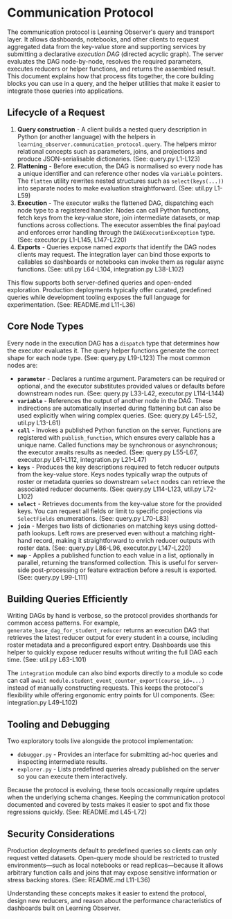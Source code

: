 # Communication Protocol

The communication protocol is Learning Observer's query and transport
layer. It allows dashboards, notebooks, and other clients to request
aggregated data from the key-value store and supporting services by
submitting a declarative *execution DAG* (directed acyclic graph). The
server evaluates the DAG node-by-node, resolves the required
parameters, executes reducers or helper functions, and returns the
assembled result. This document explains how that process fits
together, the core building blocks you can use in a query, and the
helper utilities that make it easier to integrate those queries into
applications.

## Lifecycle of a Request

1. **Query construction** - A client builds a nested query description
   in Python (or another language) with the helpers in
   `learning_observer.communication_protocol.query`. The helpers mirror
   relational concepts such as parameters, joins, and projections and
   produce JSON-serialisable dictionaries. (See: query.py L1-L123)
2. **Flattening** - Before execution, the DAG is normalised so every
   node has a unique identifier and can reference other nodes via
   `variable` pointers. The `flatten` utility rewrites nested
   structures such as `select(keys(...))` into separate nodes to make
   evaluation straightforward. (See: util.py L1-L59)
3. **Execution** - The executor walks the flattened DAG, dispatching
   each node type to a registered handler. Nodes can call Python
   functions, fetch keys from the key-value store, join intermediate
   datasets, or map functions across collections. The executor
   assembles the final payload and enforces error handling through the
   `DAGExecutionException` type. (See: executor.py L1-L145, L147-L220)
4. **Exports** - Queries expose named *exports* that identify the DAG
   nodes clients may request. The integration layer can bind those
   exports to callables so dashboards or notebooks can invoke them as
   regular async functions. (See: util.py L64-L104, integration.py L38-L102)

This flow supports both server-defined queries and open-ended
exploration. Production deployments typically offer curated, predefined
queries while development tooling exposes the full language for
experimentation. (See: README.md L11-L36)

## Core Node Types

Every node in the execution DAG has a `dispatch` type that determines
how the executor evaluates it. The query helper functions generate the
correct shape for each node type. (See: query.py L19-L123) The most common nodes are:

- **`parameter`** - Declares a runtime argument. Parameters can be
  required or optional, and the executor substitutes provided values or
  defaults before downstream nodes run. (See: query.py L33-L42, executor.py L114-L144)
- **`variable`** - References the output of another node in the DAG.
  These indirections are automatically inserted during flattening but
  can also be used explicitly when wiring complex queries. (See: query.py L45-L52, util.py L13-L61)
- **`call`** - Invokes a published Python function on the server.
  Functions are registered with `publish_function`, which ensures every
  callable has a unique name. Called functions may be synchronous or
  asynchronous; the executor awaits results as needed. (See: query.py L55-L67, executor.py L61-L112, integration.py L21-L47)
- **`keys`** - Produces the key descriptions required to fetch reducer
  outputs from the key-value store. Keys nodes typically wrap the
  outputs of roster or metadata queries so downstream `select` nodes
  can retrieve the associated reducer documents. (See: query.py L114-L123, util.py L72-L102)
- **`select`** - Retrieves documents from the key-value store for the
  provided keys. You can request all fields or limit to specific
  projections via `SelectFields` enumerations. (See: query.py L70-L83)
- **`join`** - Merges two lists of dictionaries on matching keys using
  dotted-path lookups. Left rows are preserved even without a matching
  right-hand record, making it straightforward to enrich reducer
  outputs with roster data. (See: query.py L86-L96, executor.py L147-L220)
- **`map`** - Applies a published function to each value in a list,
  optionally in parallel, returning the transformed collection. This is
  useful for server-side post-processing or feature extraction before a
  result is exported. (See: query.py L99-L111)

## Building Queries Efficiently

Writing DAGs by hand is verbose, so the protocol provides shorthands
for common access patterns. For example,
`generate_base_dag_for_student_reducer` returns an execution DAG that
retrieves the latest reducer output for every student in a course,
including roster metadata and a preconfigured export entry. Dashboards
use this helper to quickly expose reducer results without writing the
full DAG each time. (See: util.py L63-L101)

The `integration` module can also bind exports directly to a module so
code can call `await module.student_event_counter_export(course_id=...)`
instead of manually constructing requests. This keeps the protocol's
flexibility while offering ergonomic entry points for UI
components. (See: integration.py L49-L102)

## Tooling and Debugging

Two exploratory tools live alongside the protocol implementation:

- `debugger.py` - Provides an interface for submitting ad-hoc queries
  and inspecting intermediate results.
- `explorer.py` - Lists predefined queries already published on the
  server so you can execute them interactively.

Because the protocol is evolving, these tools occasionally require
updates when the underlying schema changes. Keeping the communication
protocol documented and covered by tests makes it easier to spot and
fix those regressions quickly. (See: README.md L45-L72)

## Security Considerations

Production deployments default to predefined queries so clients can
only request vetted datasets. Open-query mode should be restricted to
trusted environments—such as local notebooks or read replicas—because
it allows arbitrary function calls and joins that may expose sensitive
information or stress backing stores. (See: README.md L11-L36)

Understanding these concepts makes it easier to extend the protocol,
design new reducers, and reason about the performance characteristics
of dashboards built on Learning Observer.
